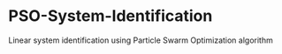 # PSO-System-Identification
Linear system identification using Particle Swarm Optimization algorithm